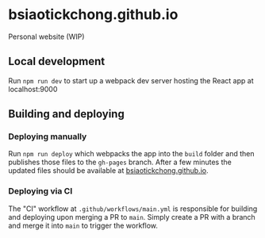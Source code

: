 # bsiaotickchong.github.io
Personal website (WIP)

## Local development

Run `npm run dev` to start up a webpack dev server hosting the React app at localhost:9000

## Building and deploying

### Deploying manually

Run `npm run deploy` which webpacks the app into the `build` folder and then publishes those files to the `gh-pages` branch.
After a few minutes the updated files should be available at [bsiaotickchong.github.io](https://bsiaotickchong.github.io).

### Deploying via CI

The "CI" workflow at `.github/workflows/main.yml` is responsible for building and deploying upon merging a PR to `main`. Simply create a PR with a branch and merge it into `main` to trigger the workflow.
